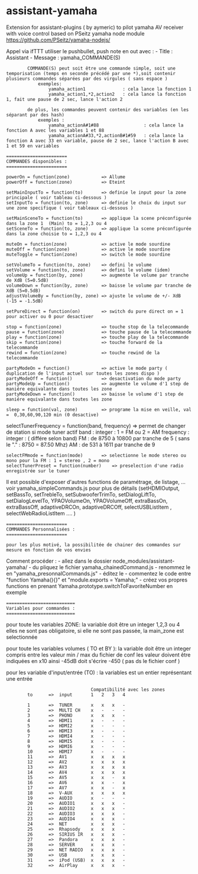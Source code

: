 # assistant-yamaha
Extension for assistant-plugins ( by aymeric) to pilot yamaha AV receiver with voice control
based on PSeitz yamaha node module https://github.com/PSeitz/yamaha-nodejs/

Appel via ifTTT
 		utiliser le pushbullet, push note en out avec :
 			- Title : Assistant
 			- Message : yamaha_COMMANDE(S)
    
 			COMMANDE(S) peut soit être une commande simple, soit une temporisation (temps en seconde précédé par une *),soit contenir plusieurs commandes séparées par des virgules ( sans espace )
 				exemples:
 					yamaha_action1				: cela lance la fonction 1
 					yamaha_action1,*2,action2   : cela lance la fonction 1, fait une pause de 2 sec, lance l'action 2

 			de plus, les commandes peuvent contenir des variables (en les séparant par des hash)
 				exemples :
 					yamaha_actionA#1#88					: cela lance la fonction A avec les variables 1 et 88
 					yamaha_actionA#33,*2,actionB#1#59   : cela lance la fonction A avec 33 en variable, pause de 2 sec, lance l'action B avec 1 et 59 en variables

	=======================
	COMMANDES disponibles :
	=======================

	powerOn = function(zone) 			=> Allume 
	powerOff = function(zone)			=> Eteint

	setMainInputTo = function(to)		=> definie le input pour la zone principale ( voir tableau ci-dessous )
	setInputTo = function(to, zone)		=> definie le choix du input sur une zone specifique ( voir tableaux ci-dessous )

	setMainSceneTo = function(to) 		=> applique la scene préconfigurée dans la zone 1  (Main) to = 1,2,3 ou 4
	setSceneTo = function(to, zone) 	=> applique la scene préconfigurée dans la zone choisie to = 1,2,3 ou 4

	muteOn = function(zone) 			=> active le mode sourdine
	muteOff = function(zone) 			=> active le mode sourdine
	muteToggle = function(zone)			=> switch le mode sourdine 

	setVolumeTo = function(to, zone)	=> defini le volume
	setVolume = function(to, zone)		=> defini le volume (idem)
	volumeUp = function(by, zone)		=> augmente le volume par tranche de XdB (5=0.5dB)
	volumeDown = function(by, zone)		=> baisse le volume par tranche de XdB (5=0.5dB)
	adjustVolumeBy = function(by, zone)	=> ajuste le volume de +/- XdB (-15 = -1.5dB)

	setPureDirect = function(on) 		=> switch du pure direct on = 1 pour activer ou 0 pour desactiver

	stop = function(zone)				=> touche stop de la telecommande
	pause = function(zone)				=> touche pause de la telecommande
	play = function(zone)				=> touche play de la telecommande
	skip = function(zone)				=> touche forward de la telecommande
	rewind = function(zone)				=> touche rewind de la telecommande

	partyModeOn = function()			=> active le mode party ( duplication de l'input actuel sur toutes les zones dispo )
	partyModeOff = function()			=> desactivation du mode party
	partyModeUp = function() 			=> augmente le volume d'1 step de maniére equivalante dans toutes les zone 
	partyModeDown = function()			=> baisse le volume d'1 step de maniére equivalante dans toutes les zone 

	sleep = function(val, zone) 		=> programe la mise en veille, val =  0,30,60,90,120 min (0 desactive)

selectTunerFrequency = function(band, frequency) => permet de changer de station si mode tuner actif
				band : integer : 1 = FM ou 2 = AM
 			frequency : integer : ( différe selon band)
							FM : de 8750 à 10800 par tranche de 5 ( sans le "." : 8750 = 87.50 Mhz)
							AM : de 531 à 1611 par tranche de 9

	selectFMmode = function(mode)		=> selectionne le mode stereo ou mono pour la FM : 1 = stereo , 2 = mono
	selectTunerPreset = function(number)	=> preselection d'une radio enregistrée sur le tuner

 Il est possible d'exposer d'autres functions de paramétrage, de listage, ... voir yamaha_simpleCommands.js pour plus de détails
 (setHDMIOutput, setBassTo, setTrebleTo, setSubwooferTrimTo, setDialogLiftTo, setDialogLevelTo, YPAOVolumeOn, YPAOVolumeOff, extraBassOn, extraBassOff, adaptiveDRCOn, adaptiveDRCOff, selectUSBListItem , selectWebRadioListItem .... )

	=======================
	COMMANDES Personnalisées :
	=======================

 	pour les plus motivé, la possibilitée de chainer des commandes sur mesure en fonction de vos envies
 Comment procéder : 
		- allez dans le dossier node_modules/assistant-yamaha/
		- du pliquez le fichier yamaha_chainedCommand.js
		- renommez le en "yamaha_presonnalCommands.js"
		- éditez le
		- commentez le code entre "function Yamaha(){}" et  "module.exports = Yamaha;"
		- créez vos propres functions en prenant Yamaha.prototype.switchToFavoriteNumber en exemple
 

	==========================
	Variables pour commandes :
	==========================
 
 pour toute les variables ZONE:
	la variable doit être un integer 1,2,3 ou 4
	elles ne sont pas obligatoire, si elle ne sont pas passée, la main_zone est selectionnée

 pour toute les variables volumes ( TO et BY ):
	la variable doit être un integer compris entre les valeur min / max du fichier de conf
	les valeur doivent être indiquées en x10 ainsi -45dB doit s'écrire -450 ( pas ds le fichier conf )

 pour les variable d'input/entrée (TO) : la variables est un entier représentant une entrée

									Compatibilité avec les zones 
			to 		=>	input		1	2	3	4

			1		=>	TUNER		x	x	x	-
			2		=>	MULTI CH	x	-	-	-
			3		=>	PHONO		x	x	x	-
			4		=>	HDMI1		x	-	-	-
			5		=>	HDMI2		x	-	-	-
			6		=>	HDMI3		x	-	-	-
			7		=>	HDMI4		x	-	-	-
			8		=>	HDMI5		x	-	-	-
			9		=>	HDMI6		x	-	-	-
			10		=>	HDMI7		x	-	-	-
			11		=>	AV1			x	x	x	x	
			12		=>	AV2			x	x	x	x
			13		=>	AV3			x	x	x	x
			14		=>	AV4			x	x	x	x
			15		=>	AV5			x	x	-	x
			16		=>	AV6			x	x	-	x
			17		=>	AV7			x	x	-	x
			18		=>	V-AUX		x	x	x	x
			19		=>	AUDIO		x	-	-	-
			20		=>	AUDIO1		x	x	x	-
			21		=>	AUDIO2		x	x	x	-
			22		=>	AUDIO3		x	x	x	-
			23		=>	AUDIO4		x	x	x	-
			24		=>	NET			x	x	x	-
			25		=>	Rhapsody	x	x	x	-
			26		=>	SIRIUS IR	x	x	x	-
			27		=>	Pandora		x	x	x	-
			28		=>	SERVER		x	x	x	-
			29		=>	NET RADIO	x	x	x	-
			30		=>	USB			x	x	x	-
			31		=>	iPod (USB)	x	x	x	-
			32		=>	AirPlay		x	x	x	-
